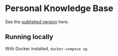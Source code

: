 # Personal Knowledge Base

See the [published version](https://neurrone.github.io/personal-knowledge-base) here.

## Running locally

With Docker installed, `docker-compose up`.
